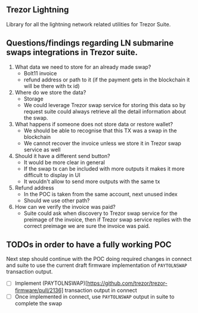 ## Trezor Lightning

Library for all the lightning network related utilities for Trezor Suite.

## Questions/findings regarding LN submarine swaps integrations in Trezor suite.

1. What data we need to store for an already made swap?
    * Bolt11 invoice
    * refund address or path to it (if the payment gets in the blockchain it will be there with tx id)
2. Where do we store the data?
    * Storage
    * We could leverage Trezor swap service for storing this data so by request suite could always retrieve all the detail information about the swap.
3. What happens if someone does not store data or restore wallet?
    * We should be able to recognise that this TX was a swap in the blockchain
    * We cannot recover the invoice unless we store it in Trezor swap service as well
4. Should it have a different send button?
    + It would be more clear in general
    + If the swap tx can be included with more outputs it makes it more difficult to display in UI
    - It wouldn't allow to send more outputs with the same tx
5. Refund address
    * In the POC is taken from the same account, next unused index
    * Should we use other path?
6. How can we verify the invoice was paid?
    * Suite could ask when discovery to Trezor swap service for the preimage of the invoice, then if Trezor swap service replies with the correct preimage we are sure the invoice was paid.


## TODOs in order to have a fully working POC

Next step should continue with the POC doing required changes in connect and suite to use the current draft firmware implementation of `PAYTOLNSWAP` transaction output.

- [ ] Implement (PAYTOLNSWAP)[https://github.com/trezor/trezor-firmware/pull/2136] transaction output in connect
- [ ] Once implemented in connect, use `PAYTOLNSWAP` output in suite to complete the swap
